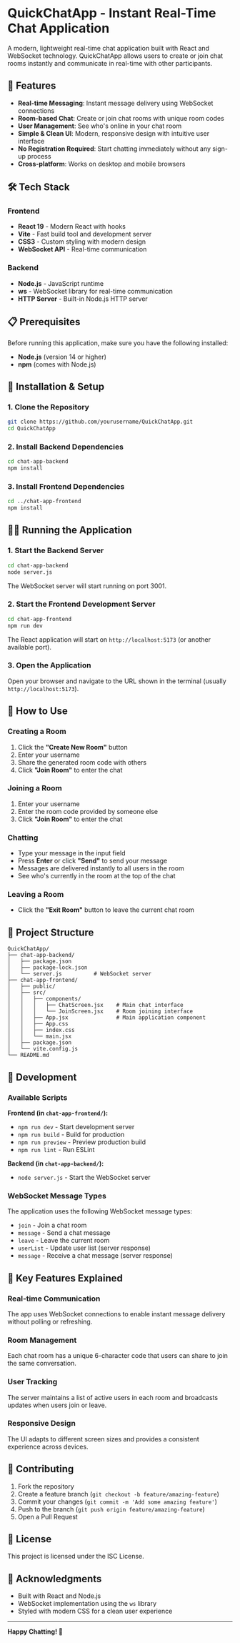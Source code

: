 # QuickChatApp - Instant Real-Time Chat Application

A modern, lightweight real-time chat application built with React and WebSocket technology. QuickChatApp allows users to create or join chat rooms instantly and communicate in real-time with other participants.

## 🚀 Features

- **Real-time Messaging**: Instant message delivery using WebSocket connections
- **Room-based Chat**: Create or join chat rooms with unique room codes
- **User Management**: See who's online in your chat room
- **Simple & Clean UI**: Modern, responsive design with intuitive user interface
- **No Registration Required**: Start chatting immediately without any sign-up process
- **Cross-platform**: Works on desktop and mobile browsers

## 🛠️ Tech Stack

### Frontend
- **React 19** - Modern React with hooks
- **Vite** - Fast build tool and development server
- **CSS3** - Custom styling with modern design
- **WebSocket API** - Real-time communication

### Backend
- **Node.js** - JavaScript runtime
- **ws** - WebSocket library for real-time communication
- **HTTP Server** - Built-in Node.js HTTP server

## 📋 Prerequisites

Before running this application, make sure you have the following installed:
- **Node.js** (version 14 or higher)
- **npm** (comes with Node.js)

## 🚀 Installation & Setup

### 1. Clone the Repository
```bash
git clone https://github.com/yourusername/QuickChatApp.git
cd QuickChatApp
```

### 2. Install Backend Dependencies
```bash
cd chat-app-backend
npm install
```

### 3. Install Frontend Dependencies
```bash
cd ../chat-app-frontend
npm install
```

## 🏃‍♂️ Running the Application

### 1. Start the Backend Server
```bash
cd chat-app-backend
node server.js
```
The WebSocket server will start running on port 3001.

### 2. Start the Frontend Development Server
```bash
cd chat-app-frontend
npm run dev
```
The React application will start on `http://localhost:5173` (or another available port).

### 3. Open the Application
Open your browser and navigate to the URL shown in the terminal (usually `http://localhost:5173`).

## 📖 How to Use

### Creating a Room
1. Click the **"Create New Room"** button
2. Enter your username
3. Share the generated room code with others
4. Click **"Join Room"** to enter the chat

### Joining a Room
1. Enter your username
2. Enter the room code provided by someone else
3. Click **"Join Room"** to enter the chat

### Chatting
- Type your message in the input field
- Press **Enter** or click **"Send"** to send your message
- Messages are delivered instantly to all users in the room
- See who's currently in the room at the top of the chat

### Leaving a Room
- Click the **"Exit Room"** button to leave the current chat room

## 📁 Project Structure

```
QuickChatApp/
├── chat-app-backend/
│   ├── package.json
│   ├── package-lock.json
│   └── server.js          # WebSocket server
├── chat-app-frontend/
│   ├── public/
│   ├── src/
│   │   ├── components/
│   │   │   ├── ChatScreen.jsx    # Main chat interface
│   │   │   └── JoinScreen.jsx    # Room joining interface
│   │   ├── App.jsx               # Main application component
│   │   ├── App.css
│   │   ├── index.css
│   │   └── main.jsx
│   ├── package.json
│   └── vite.config.js
└── README.md
```

## 🔧 Development

### Available Scripts

**Frontend (in `chat-app-frontend/`):**
- `npm run dev` - Start development server
- `npm run build` - Build for production
- `npm run preview` - Preview production build
- `npm run lint` - Run ESLint

**Backend (in `chat-app-backend/`):**
- `node server.js` - Start the WebSocket server

### WebSocket Message Types

The application uses the following WebSocket message types:

- `join` - Join a chat room
- `message` - Send a chat message
- `leave` - Leave the current room
- `userList` - Update user list (server response)
- `message` - Receive a chat message (server response)

## 🌟 Key Features Explained

### Real-time Communication
The app uses WebSocket connections to enable instant message delivery without polling or refreshing.

### Room Management
Each chat room has a unique 6-character code that users can share to join the same conversation.

### User Tracking
The server maintains a list of active users in each room and broadcasts updates when users join or leave.

### Responsive Design
The UI adapts to different screen sizes and provides a consistent experience across devices.

## 🤝 Contributing

1. Fork the repository
2. Create a feature branch (`git checkout -b feature/amazing-feature`)
3. Commit your changes (`git commit -m 'Add some amazing feature'`)
4. Push to the branch (`git push origin feature/amazing-feature`)
5. Open a Pull Request

## 📝 License

This project is licensed under the ISC License.

## 🙏 Acknowledgments

- Built with React and Node.js
- WebSocket implementation using the `ws` library
- Styled with modern CSS for a clean user experience

---

**Happy Chatting! 💬** 